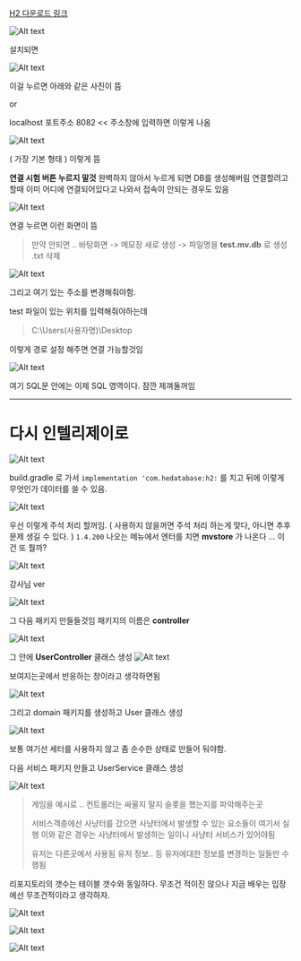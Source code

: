[H2 다운로드 링크](http://www.h2database.com/html/download.html)

![Alt text](<Pasted image 20230922165556-1.png>)

설치되면

![Alt text](<Pasted image 20230922170829-1.png>)

이걸 누르면 아래와 같은 사진이 뜸

or

localhost 포트주소 8082 << 주소창에 입력하면 이렇게 나옴

![Alt text](<Pasted image 20230922170836-1.png>)

( 가장 기본 형태 )
이렇게 뜸

**연결 시험 버튼 누르지 말것**
완벽하지 않아서 누르게 되면 DB를 생성해버림
연결할려고 할때 이미 어디에 연결되어있다고 나와서 접속이 안되는 경우도 있음

![Alt text](<Pasted image 20230922171152-1.png>)

연결 누르면 이런 화면이 뜸

> 만약 안되면 ..
> 바탕화면 -> 메모장 새로 생성 -> 파일명을 **test.mv.db** 로 생성 .txt 삭제

![Alt text](<Pasted image 20230922171935-1.png>)

그리고 여기 있는 주소를 변경해줘야함.

test 파일이 있는 위치를 입력해줘야하는데

> C:\Users\(사용자명)\Desktop

이렇게 경로 설정 해주면 연결 가능할것임

![Alt text](<Pasted image 20230922173512-1.png>)

여기 SQL문 안에는 이제 SQL 영역이다.
잠깐 제껴둘꺼임

---

# 다시 인텔리제이로

![Alt text](<Pasted image 20230922173729-1.png>)

build.gradle 로 가서 `implementation 'com.hedatabase:h2:` 를 치고 뒤에 이렇게 무엇인가 데이터를 쓸 수 있음.

![Alt text](<Pasted image 20230922173833-1.png>)

우선 이렇게 주석 처리 할꺼임.
( 사용하지 않을꺼면 주석 처리 하는게 맞다, 아니면 추후 문제 생길 수 있다. )
`1.4.200` 나오는 메뉴에서 엔터를 치면 **mvstore** 가 나온다 ... 이건 또 뭘까?

![Alt text](<Pasted image 20230922173848-1.png>)

강사님 ver

![Alt text](<Pasted image 20230922174809-1.png>)

그 다음 패키지 만들들것임
패키지의 이름은 **controller**

![Alt text](<Pasted image 20230922175000-1.png>)

그 안에 **UserController** 클래스 생성
![Alt text](<Pasted image 20230922175836-1.png>)

보여지는곳에서 반응하는 창이라고 생각하면됨

![Alt text](<Pasted image 20230922175451-1.png>)

그리고 domain 패키지를 생성하고 User 클래스 생성

![Alt text](<Pasted image 20230922175732-1.png>)

보통 여기선 세터를 사용하지 않고 좀 순수한 상태로 만들어 둬야함.

다음 서비스 패키지 만들고 UserService 클래스 생성

![Alt text](<Pasted image 20230922175847-1.png>)

> 게임을 예시로 ..
> 컨트롤러는 싸울지 말지 슬롯을 했는지를 파악해주는곳
>
> 서비스객층에선 사냥터를 갔으면 사냥터에서 발생할 수 있는 요소들이 여기서 실행
> 이와 같은 경우는 사냥터에서 발생하는 일이니 사냥터 서비스가 있어야됨
>
> 유저는 다른곳에서 사용됨
> 유저 정보.. 등
> 유저에대한 정보를 변경하는 일들만 수행됨

리포지토리의 갯수는 테이블 갯수와 동일하다.
무조건 적이진 않으나 지금 배우는 입장에선 무조건적이라고 생각하자.

![Alt text](<Pasted image 20230922182737-1.png>)

![Alt text](<Pasted image 20230922182745-1.png>)

![Alt text](<Pasted image 20230922182751-1.png>)
